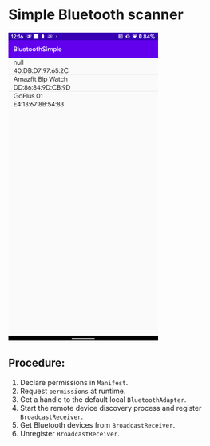 # Simple Bluetooth scanner

<img src="./Screenshots/BluetoothSimple.png" width="300">

## Procedure:

1. Declare permissions in `Manifest`.
2. Request `permissions` at runtime.
3. Get a handle to the default local `BluetoothAdapter`.
4. Start the remote device discovery process and register `BroadcastReceiver`.
5. Get Bluetooth devices from `BroadcastReceiver`.
6. Unregister `BroadcastReceiver`.